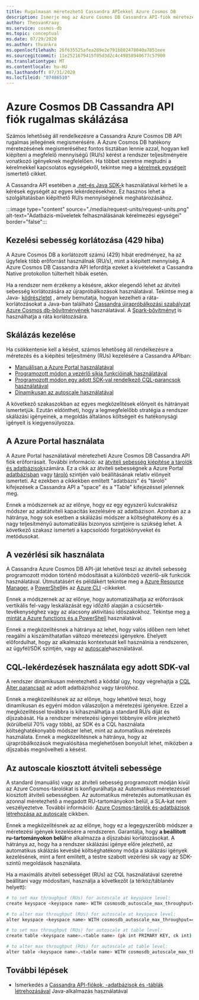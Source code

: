 ```yaml
---
title: Rugalmasan méretezhető Cassandra APIekkel Azure Cosmos DB
description: Ismerje meg az Azure Cosmos DB Cassandra API-fiók méretezésének lehetőségeit, valamint azok előnyeit/hátrányait
author: TheovanKraay
ms.service: cosmos-db
ms.topic: conceptual
ms.date: 07/29/2020
ms.author: thvankra
ms.openlocfilehash: 26f635525afea289e2e791b802478040a7851eee
ms.sourcegitcommit: 11e2521679415f05d3d2c4c49858940677c57900
ms.translationtype: MT
ms.contentlocale: hu-HU
ms.lasthandoff: 07/31/2020
ms.locfileid: "87486510"
---
```

# <a name="elastically-scale-an-azure-cosmos-db-cassandra-api-account"></a>Azure Cosmos DB Cassandra API fiók rugalmas skálázása

Számos lehetőség áll rendelkezésre a Cassandra Azure Cosmos DB API rugalmas jellegének megismerésére. A Azure Cosmos DB hatékony méretezésének megismeréséhez fontos tisztában lennie azzal, hogyan kell kiépíteni a megfelelő mennyiségű (RU/s) kérést a rendszer teljesítményére vonatkozó igényeknek megfelelően. Ha többet szeretne megtudni a kérelmekkel kapcsolatos egységekről, tekintse meg a [kérelmek egységeit](request-units.md) ismertető cikket. 

A Cassandra API esetében a [.net-és Java SDK-](https://docs.microsoft.com/azure/cosmos-db/find-request-unit-charge#cassandra-api)k használatával kérheti le a kérések egységét az egyes lekérdezésekhez. Ez hasznos lehet a szolgáltatásban kiépíthető RU/s mennyiségének meghatározásához.

:::image type="content" source="./media/request-units/request-units.png" alt-text="Adatbázis-műveletek felhasználásának kérelmezési egységei" border="false":::

## <a name="handling-rate-limiting-429-errors"></a>Kezelési sebesség korlátozása (429 hiba)

A Azure Cosmos DB a korlátozott számú (429) hibát eredményez, ha az ügyfelek több erőforrást használnak (RU/s), mint a kiépített mennyiség. A Azure Cosmos DB Cassandra API lefordítja ezeket a kivételeket a Cassandra Native protokollon túlterhelt hibák esetén. 

Ha a rendszer nem érzékeny a késésre, akkor elegendő lehet az átviteli sebesség korlátozására az újrapróbálkozások használatával. Tekintse meg a Java- [kódrészletet](https://github.com/Azure-Samples/azure-cosmos-cassandra-java-retry-sample) , amely bemutatja, hogyan kezelheti a ráta-korlátozásokat a Java-ban található [Cassandra újrapróbálkozási szabályzat](https://docs.datastax.com/en/developer/java-driver/4.4/manual/core/retries/) [Azure Cosmos db-bővítményének](https://github.com/Azure/azure-cosmos-cassandra-extensions) használatával. A [Spark-bővítményt](https://mvnrepository.com/artifact/com.microsoft.azure.cosmosdb/azure-cosmos-cassandra-spark-helper) is használhatja a ráta korlátozására.

## <a name="manage-scaling"></a>Skálázás kezelése

Ha csökkentenie kell a késést, számos lehetőség áll rendelkezésre a méretezés és a kiépítési teljesítmény (RUs) kezelésére a Cassandra APIban:

* [Manuálisan a Azure Portal használatával](#use-azure-portal)
* [Programozott módon a vezérlő síkja funkcióinak használatával](#use-control-plane)
* [Programozott módon egy adott SDK-val rendelkező CQL-parancsok használatával](#use-cql-queries)
* [Dinamikusan az autoscale használatával](#use-autoscale)

A következő szakaszokban az egyes megközelítések előnyeit és hátrányait ismertetjük. Ezután eldöntheti, hogy a legmegfelelőbb stratégia a rendszer skálázási igényeinek, a megoldás általános költségeit és hatékonysági igényeit is kiegyensúlyozza.

## <a name="use-the-azure-portal"></a><a id="use-azure-portal"></a>A Azure Portal használata

A Azure Portal használatával méretezheti Azure Cosmos DB Cassandra API fiók erőforrásait. További információ: az [átviteli sebesség kiépítése a tárolók és adatbázisok](set-throughput.md)számára. Ez a cikk az átviteli sebességnek a Azure Portal [adatbázisban](set-throughput.md#set-throughput-on-a-database) vagy [tároló](set-throughput.md#set-throughput-on-a-container) szintjén való beállításának relatív előnyeit ismerteti. Az ezekben a cikkekben említett "adatbázis" és "tároló" kifejezések a Cassandra API a "space" és a "Table" kifejezéssel jelennek meg.

Ennek a módszernek az az előnye, hogy ez egy egyszerű kulcsrakész módszer az adatátviteli kapacitás kezelésére az adatbázison. Azonban az a hátránya, hogy sok esetben a skálázási módszer a költséghatékony és a nagy teljesítményű automatizálás bizonyos szintjeire is szükség lehet. A következő szakasz ismerteti a kapcsolódó forgatókönyveket és metódusokat.

## <a name="use-the-control-plane"></a><a id="use-control-plane"></a>A vezérlési sík használata

A Cassandra Azure Cosmos DB API-ját lehetővé teszi az átviteli sebesség programozott módon történő módosítását a különböző vezérlő-sík funkciók használatával. Útmutatásért és példákért tekintse meg a [Azure Resource Manager](manage-cassandra-with-resource-manager.md), a [PowerShell](powershell-samples.md)és az [Azure CLI](cli-samples.md) -cikkeket.

Ennek a módszernek az az előnye, hogy automatizálhatja az erőforrások vertikális fel-vagy leskálázását egy időzítő alapján a csúcsérték-tevékenységhez vagy az alacsony aktivitású időszakokhoz. Tekintse meg [a mintát a Azure functions és a PowerShell](https://github.com/Azure-Samples/azure-cosmos-throughput-scheduler) használatával.

Ennek a megközelítésnek a hátránya az lehet, hogy valós időben nem lehet reagálni a kiszámíthatatlan változó méretezési igényekre. Ehelyett előfordulhat, hogy az alkalmazás kontextusát kell használnia a rendszeren, az ügyfél/SDK szintjén, vagy az [autoscale](provision-throughput-autoscale.md)használatával.

## <a name="use-cql-queries-with-a-specific-sdk"></a><a id="use-cql-queries"></a>CQL-lekérdezések használata egy adott SDK-val

A rendszer dinamikusan méretezhető a kóddal úgy, hogy végrehajtja a [CQL Alter parancsait](cassandra-support.md#keyspace-and-table-options) az adott adatbázishoz vagy tárolóhoz.

Ennek a megközelítésnek az az előnye, hogy lehetővé teszi, hogy dinamikusan és egyéni módon válaszoljon a méretezési igényekre. Ezzel a megközelítéssel továbbra is kihasználhatja a standard RU/s díját és díjszabását. Ha a rendszer méretezési igényei többnyire előre jelezhető (körülbelül 70% vagy több), az SDK és a CQL használata költséghatékonyabb módszer lehet, mint az automatikus méretezés használata. Ennek a megközelítésnek a hátránya, hogy az újrapróbálkozások megvalósítása meglehetősen bonyolult lehet, miközben a díjszabás megnövelheti a késést.

## <a name="use-autoscale-provisioned-throughput"></a><a id="use-autoscale"></a>Az autoscale kiosztott átviteli sebessége

A standard (manuális) vagy az átviteli sebesség programozott módján kívül az Azure Cosmos-tárolókat is konfigurálhatja az Automatikus méretezéssel kiosztott átviteli sebességben. Az automatikus méretezés automatikusan és azonnal méretezhető a megadott RU-tartományokon belül, a SLA-kat nem veszélyeztetve. További információ: [Azure Cosmos-tárolók és-adatbázisok létrehozása az autoscale](provision-throughput-autoscale.md) cikkben.

Ennek a megközelítésnek az az előnye, hogy ez a legegyszerűbb módszer a méretezési igények kezelésére a rendszeren. Garantálja, hogy **a beállított ru-tartományokon belül**ne alkalmazza a díjszabási korlátozásokat. A hátránya az, hogy ha a rendszer skálázási igénye előre jelezhető, az automatikus skálázás kevésbé költséghatékony módja a skálázási igények kezelésének, mint a fent említett, a testre szabott vezérlési sík vagy az SDK-szintű megoldások használata.

Ha a maximális átviteli sebességet (RUs) az CQL használatával szeretné beállítani vagy módosítani, használja a következőt (a térköz/táblanév helyett):

```Bash
# to set max throughput (RUs) for autoscale at keyspace level:
create keyspace <keyspace name> WITH cosmosdb_autoscale_max_throughput=5000;

# to alter max throughput (RUs) for autoscale at keyspace level:
alter keyspace <keyspace name> WITH cosmosdb_autoscale_max_throughput=4000;

# to set max throughput (RUs) for autoscale at table level:
create table <keyspace name>.<table name> (pk int PRIMARY KEY, ck int) WITH cosmosdb_autoscale_max_throughput=5000;

# to alter max throughput (RUs) for autoscale at table level:
alter table <keyspace name>.<table name> WITH cosmosdb_autoscale_max_throughput=4000;
```

## <a name="next-steps"></a>További lépések

- Ismerkedés a [Cassandra API-fiókok, -adatbázisok és -táblák létrehozásával](create-cassandra-api-account-java.md) Java-alkalmazás használatával
